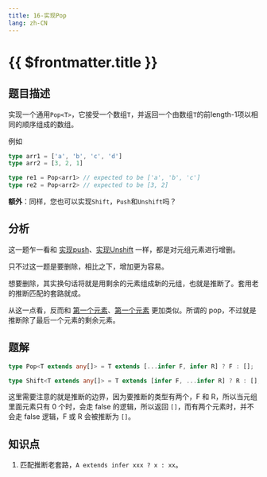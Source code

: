 ```yaml
---
title: 16-实现Pop
lang: zh-CN
---
```


# {{ $frontmatter.title }}

## 题目描述

实现一个通用`Pop<T>`，它接受一个数组`T`，并返回一个由数组`T`的前length-1项以相同的顺序组成的数组。

例如

```ts
type arr1 = ['a', 'b', 'c', 'd']
type arr2 = [3, 2, 1]

type re1 = Pop<arr1> // expected to be ['a', 'b', 'c']
type re2 = Pop<arr2> // expected to be [3, 2]
```

**额外**：同样，您也可以实现`Shift`，`Push`和`Unshift`吗？

## 分析

这一题乍一看和 [实现push](/docs/easy/3057-%E5%AE%9E%E7%8E%B0Push.md)、[实现Unshift](/docs/easy/3060-%E5%AE%9E%E7%8E%B0Unshift.md) 一样，都是对元组元素进行增删。

只不过这一题是要删除，相比之下，增加更为容易。

想要删除，其实换句话将就是用剩余的元素组成新的元组，也就是推断了。套用老的推断匹配的套路就成。

从这一点看，反而和 [第一个元素](/docs/medium/15-%E6%9C%80%E5%90%8E%E4%B8%80%E4%B8%AA%E5%85%83%E7%B4%A0.md)、[第一个元素](/docs/easy/14-%E7%AC%AC%E4%B8%80%E4%B8%AA%E5%85%83%E7%B4%A0.md) 更加类似。所谓的 pop，不过就是推断除了最后一个元素的剩余元素。

## 题解

```ts
type Pop<T extends any[]> = T extends [...infer F, infer R] ? F : [];

type Shift<T extends any[]> = T extends [infer F, ...infer R] ? R : [];
```

这里需要注意的就是推断的边界，因为要推断的类型有两个，F 和 R，所以当元组里面元素只有 0 个时，会走 false 的逻辑，所以返回 `[]`，而有两个元素时，并不会走 false 逻辑，F 或 R 会被推断为 `[]`。

## 知识点

1. 匹配推断老套路，`A extends infer xxx ? x : xx`。